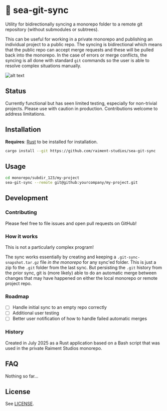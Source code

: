 # 🌊 sea-git-sync

Utility for bidirectionally syncing a monorepo folder to a remote git repository (without submodules or subtrees).

This can be useful for working in a private monorepo and publishing an individual project to a public repo. The syncing is bidirectional which means that the public repo can accept merge requests and these will be pulled back into the monorepo. In the case of errors or merge conflicts, the syncing is all done with standard `git` commands so the user is able to resolve complex situations manually.

![alt text](image.png)

## Status

Currently functional but has seen limited testing, especially for non-trivial projects. Please use with caution in production. Contributions welcome to address limitations.

## Installation

**Requires**: [Rust](https://rustup.rs/) to be installed for installation.

```bash
cargo install --git https://github.com/raiment-studios/sea-git-sync
```

## Usage

```bash
cd monorepo/subdir_123/my-project
sea-git-sync --remote git@github:yourcompany/my-project.git
```

## Development

### Contributing

Please feel free to file issues and open pull requests on GitHub!

### How it works

This is not a particularly complex program!

The sync works essentially by creating and keeping a `.git-sync-snapshot.tar.gz` file _in the monorepo_ for any sync'ed folder. This is just a zip fo the `.git` folder from the last sync. But persisting the `.git` history from the prior sync, git is (more likely) able to do an automatic merge between changes that may have happened on either the local monorepo or remote project repo.

### Roadmap

-   [ ] Handle initial sync to an empty repo correctly
-   [ ] Additional user testing
-   [ ] Better user notification of how to handle failed automatic merges

### History

Created in July 2025 as a Rust application based on a Bash script that was used in the private Raiment Studios monorepo.

## FAQ

Nothing so far...

## License

See [LICENSE](LICENSE).
